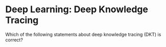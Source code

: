 # Deep Learning: Deep Knowledge Tracing

Which of the following statements about deep knowledge tracing (DKT) is correct?